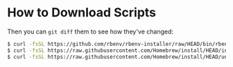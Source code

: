 # How to Download Scripts

Then you can `git diff` them to see how they've changed:
```bash
$ curl -fsSL https://github.com/rbenv/rbenv-installer/raw/HEAD/bin/rbenv-doctor > rbenv_doctor.sh
$ curl -fsSL https://raw.githubusercontent.com/Homebrew/install/HEAD/install.sh > brew_install.sh
$ curl -fsSL https://raw.githubusercontent.com/Homebrew/install/HEAD/uninstall.sh > brew_uninstall.sh
```
